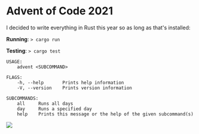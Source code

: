 # Advent of Code 2021

I decided to write everything in Rust this year so as long as that's installed:

**Running**: ```> cargo run```

**Testing**: ```> cargo test```

```
USAGE:
    advent <SUBCOMMAND>

FLAGS:
    -h, --help       Prints help information
    -V, --version    Prints version information

SUBCOMMANDS:
    all     Runs all days
    day     Runs a specified day
    help    Prints this message or the help of the given subcommand(s)
```

<img src="https://media.giphy.com/media/Rcmyx7NfyNhSM/giphy.gif">
